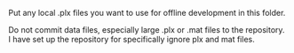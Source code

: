 Put any local .plx files you want to use for offline development in this folder.

Do not commit data files, especially large .plx or .mat files to the repository. I have set up the repository for specifically ignore plx and mat files.